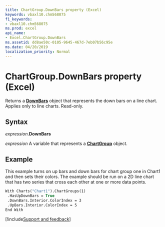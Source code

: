 ```yaml
---
title: ChartGroup.DownBars property (Excel)
keywords: vbaxl10.chm568075
f1_keywords:
- vbaxl10.chm568075
ms.prod: excel
api_name:
- Excel.ChartGroup.DownBars
ms.assetid: dd8ae50c-0105-9645-467d-7eb07b56c95e
ms.date: 04/20/2019
localization_priority: Normal
---
```



# ChartGroup.DownBars property (Excel)

Returns a **[DownBars](Excel.DownBars(object).md)** object that represents the down bars on a line chart. Applies only to line charts. Read-only.


## Syntax

_expression_.**DownBars**

_expression_ A variable that represents a **[ChartGroup](Excel.ChartGroup(object).md)** object.


## Example

This example turns on up bars and down bars for chart group one in Chart1 and then sets their colors. The example should be run on a 2D line chart that has two series that cross each other at one or more data points.

```vb
With Charts("Chart1").ChartGroups(1) 
 .HasUpDownBars = True 
 .DownBars.Interior.ColorIndex = 3 
 .UpBars.Interior.ColorIndex = 5 
End With
```



[!include[Support and feedback](~/includes/feedback-boilerplate.md)]